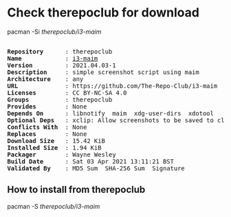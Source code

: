 # Check therepoclub for download

pacman -Si *therepoclub/i3-maim*

<div class="highlight"><pre class="highlight"><text>
<b>Repository</b>      : therepoclub
<b>Name</b>            : <a href="../../x86_64/i3-maim-2021.04.03-1-any.pkg.tar.zst">i3-maim</a>
<b>Version</b>         : 2021.04.03-1
<b>Description</b>     : simple screenshot script using maim
<b>Architecture</b>    : any
<b>URL</b>             : https://github.com/The-Repo-Club/i3-maim
<b>Licenses</b>        : CC BY-NC-SA 4.0
<b>Groups</b>          : therepoclub
<b>Provides</b>        : None
<b>Depends On</b>      : libnotify  maim  xdg-user-dirs  xdotool
<b>Optional Deps</b>   : xclip: Allow screenshots to be saved to clipboard
<b>Conflicts With</b>  : None
<b>Replaces</b>        : None
<b>Download Size</b>   : 15.42 KiB
<b>Installed Size</b>  : 1.94 KiB
<b>Packager</b>        : Wayne Wesley <wayne6324@gmail.com>
<b>Build Date</b>      : Sat 03 Apr 2021 13:11:21 BST
<b>Validated By</b>    : MD5 Sum  SHA-256 Sum  Signature
</text></pre></div>

## How to install from therepoclub

pacman -S *therepoclub/i3-maim*
